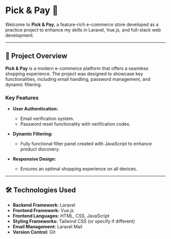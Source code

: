 # Pick & Pay 🛒

Welcome to **Pick & Pay**, a feature-rich e-commerce store developed as a practice project to enhance my skills in Laravel, Vue.js, and full-stack web development.

---

## 🌟 Project Overview

**Pick & Pay** is a modern e-commerce platform that offers a seamless shopping experience. The project was designed to showcase key functionalities, including email handling, password management, and dynamic filtering.

### **Key Features**
- **User Authentication:**  
  - Email verification system.  
  - Password reset functionality with verification codes.  

- **Dynamic Filtering:**  
  - Fully functional filter panel created with JavaScript to enhance product discovery.  

- **Responsive Design:**  
  - Ensures an optimal shopping experience on all devices.  

---

## 🛠️ Technologies Used

- **Backend Framework:** Laravel  
- **Frontend Framework:** Vue.js  
- **Frontend Languages:** HTML, CSS, JavaScript  
- **Styling Frameworks:** Tailwind CSS (or specify if different)  
- **Email Management:** Laravel Mail  
- **Version Control:** Git 

